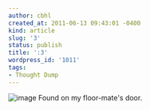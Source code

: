 ```yaml
---
author: cbhl
created_at: 2011-06-13 09:43:01 -0400
kind: article
slug: '3'
status: publish
title: ':3'
wordpress_id: '1011'
tags:
- Thought Dump
---
```


![image](http://images.azuresky.ca/blog/wp-content/uploads/2011/06/wpid-IMG_20110611_195457.jpg)
Found on my floor-mate's door.
